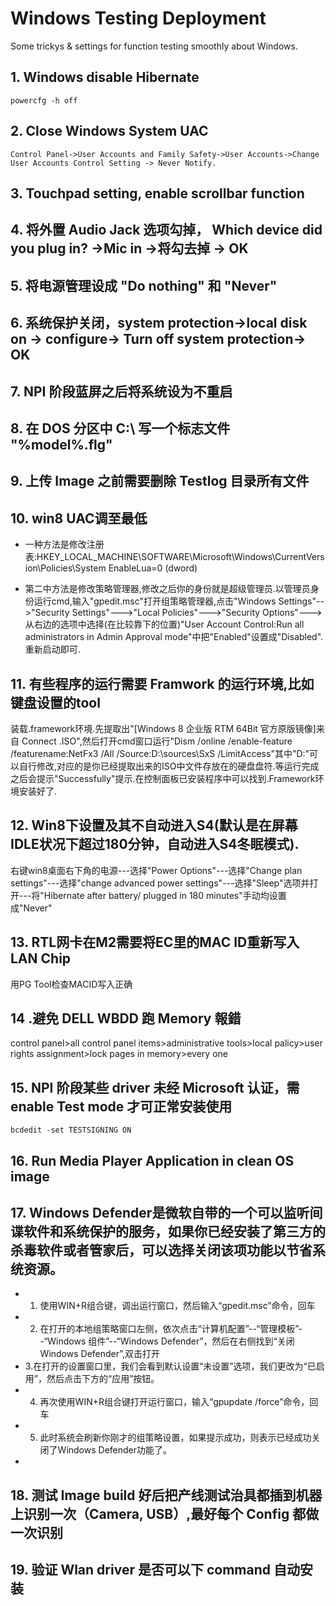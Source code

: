 # Windows Testing Deployment
Some trickys & settings for function testing smoothly about Windows.


## 1. Windows disable Hibernate

	powercfg -h off


## 2. Close Windows System UAC

	Control Panel->User Accounts and Family Safety->User Accounts->Change User Accounts Control Setting -> Never Notify.


## 3. Touchpad setting, enable scrollbar function


## 4. 将外置 Audio Jack 选项勾掉， Which device did you plug in? ->Mic in ->将勾去掉 -> OK


## 5. 将电源管理设成 "Do nothing" 和 "Never"


## 6. 系统保护关闭，system protection->local disk on -> configure-> Turn off system protection-> OK


## 7. NPI 阶段蓝屏之后将系统设为不重启


## 8. 在 DOS 分区中 C:\ 写一个标志文件 "%model%.flg"


## 9. 上传 Image 之前需要删除 Testlog 目录所有文件


## 10. win8 UAC调至最低
 * 一种方法是修改注册表:HKEY_LOCAL_MACHINE\SOFTWARE\Microsoft\Windows\CurrentVersion\Policies\System 
 	EnableLua=0 (dword) 

 * 第二中方法是修改策略管理器,修改之后你的身份就是超级管理员.以管理员身份运行cmd,输入"gpedit.msc"打开组策略管理器,点击"Windows       Settings"-->"Security Settings"--->"Local Policies"--->"Security Options"--->从右边的选项中选择(在比较靠下的位置)"User  Account Control:Run all administrators in Admin Approval mode"中把"Enabled"设置成"Disabled".重新启动即可.


## 11. 有些程序的运行需要 Framwork 的运行环境,比如键盘设置的tool

装载.framework环境.先提取出"[Windows 8 企业版 RTM 64Bit 官方原版镜像]来自 Connect .ISO",然后打开cmd窗口运行"Dism /online /enable-feature /featurename:NetFx3 /All /Source:D:\sources\SxS /LimitAccess"其中"D:"可以自行修改,对应的是你已经提取出来的ISO中文件存放在的硬盘盘符.等运行完成之后会提示"Successfully"提示.在控制面板已安装程序中可以找到.Framework环境安装好了.


## 12. Win8下设置及其不自动进入S4(默认是在屏幕IDLE状况下超过180分钟，自动进入S4冬眠模式).

右键win8桌面右下角的电源---选择"Power Options"---选择"Change plan settings"---选择"change advanced power settings"---选择"Sleep"选项并打开---将"Hibernate after battery/ plugged in 180 minutes"手动均设置成"Never"


## 13. RTL网卡在M2需要将EC里的MAC ID重新写入LAN Chip

用PG Tool检查MACID写入正确

## 14 .避免 DELL WBDD 跑 Memory 報錯

control panel>all control panel items>administrative tools>local palicy>user rights assignment>lock pages in memory>every one

## 15. NPI 阶段某些 driver 未经 Microsoft 认证，需 enable Test mode 才可正常安装使用

	bcdedit -set TESTSIGNING ON

## 16.  Run Media Player Application in clean OS image


## 17. Windows Defender是微软自带的一个可以监听间谍软件和系统保护的服务，如果你已经安装了第三方的杀毒软件或者管家后，可以选择关闭该项功能以节省系统资源。

 * 1. 使用WIN+R组合键，调出运行窗口，然后输入“gpedit.msc”命令，回车
 * 2. 在打开的本地组策略窗口左侧，依次点击“计算机配置”--“管理模板”--“Windows 组件”--“Windows Defender”，然后在右侧找到“关闭Windows Defender”,双击打开
 * 3.在打开的设置窗口里，我们会看到默认设置“未设置”选项，我们更改为“已启用”，然后点击下方的“应用”按钮。
 * 4. 再次使用WIN+R组合键打开运行窗口，输入“gpupdate /force”命令，回车
 * 5. 此时系统会刷新你刚才的组策略设置，如果提示成功，则表示已经成功关闭了Windows Defender功能了。
 * 

## 18. 测试 Image build 好后把产线测试治具都插到机器上识别一次（Camera, USB）,最好每个 Config 都做一次识别


## 19. 验证 Wlan driver 是否可以下 command 自动安装